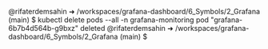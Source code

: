 @rifaterdemsahin ➜ /workspaces/grafana-dashboard/6_Symbols/2_Grafana (main) $ kubectl delete pods --all -n grafana-monitoring
pod "grafana-6b7b4d564b-g9bxz" deleted
@rifaterdemsahin ➜ /workspaces/grafana-dashboard/6_Symbols/2_Grafana (main) $ 
